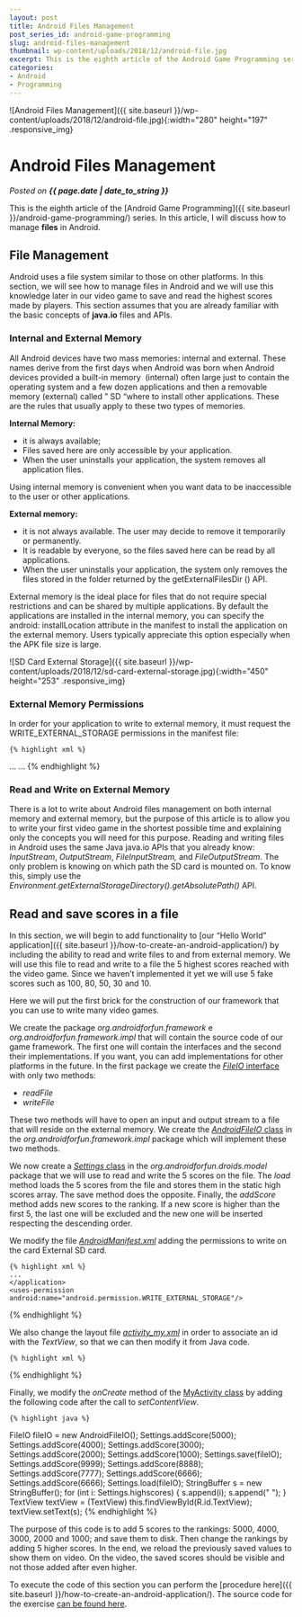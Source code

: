 ```yaml
---
layout: post
title: Android Files Management
post_series_id: android-game-programming
slug: android-files-management
thumbnail: wp-content/uploads/2018/12/android-file.jpg
excerpt: This is the eighth article of the Android Game Programming series. In this article, I will discuss how to manage files
categories:
- Android
- Programming
---
```


![Android Files Management]({{ site.baseurl }}/wp-content/uploads/2018/12/android-file.jpg){:width="280" height="197" .responsive_img}

# Android Files Management
_Posted on **{{ page.date | date_to_string }}**_

This is the eighth article of the [Android Game Programming]({{ site.baseurl }}/android-game-programming/) series. In this article, I will discuss how to manage **files** in Android.

## File Management

Android uses a file system similar to those on other platforms. In this section, we will see how to manage files in Android and we will use this knowledge later in our video game to save and read the highest scores made by players. This section assumes that you are already familiar with the basic concepts of **java.io** files and APIs.

### Internal and External Memory

All Android devices have two mass memories: internal and external. These names derive from the first days when Android was born when Android devices provided a built-in memory  (internal) often large just to contain the operating system and a few dozen applications and then a removable memory (external) called ” SD “where to install other applications. These are the rules that usually apply to these two types of memories.

**Internal Memory:**

- it is always available;
- Files saved here are only accessible by your application.
- When the user uninstalls your application, the system removes all application files.

Using internal memory is convenient when you want data to be inaccessible to the user or other applications.

**External memory:**

- it is not always available. The user may decide to remove it temporarily or permanently.
- It is readable by everyone, so the files saved here can be read by all applications.
- When the user uninstalls your application, the system only removes the files stored in the folder returned by the getExternalFilesDir () API.

External memory is the ideal place for files that do not require special restrictions and can be shared by multiple applications. By default the applications are installed in the internal memory, you can specify the android: installLocation attribute in the manifest to install the application on the external memory. Users typically appreciate this option especially when the APK file size is large.

![SD Card External Storage]({{ site.baseurl }}/wp-content/uploads/2018/12/sd-card-external-storage.jpg){:width="450" height="253" .responsive_img}

### External Memory Permissions

In order for your application to write to external memory, it must request the WRITE\_EXTERNAL\_STORAGE permissions in the manifest file:

    {% highlight xml %}
<manifest >
    ...
    <uses-permission android:name="android.permission.WRITE_EXTERNAL_STORAGE" />
    ...
</manifest>
    {% endhighlight %}

### Read and Write on External Memory

There is a lot to write about Android files management on both internal memory and external memory, but the purpose of this article is to allow you to write your first video game in the shortest possible time and explaining only the concepts you will need for this purpose. Reading and writing files in Android uses the same Java java.io APIs that you already know: *InputStream*, *OutputStream*, *FileInputStream,* and *FileOutputStream*. The only problem is knowing on which path the SD card is mounted on. To know this, simply use the *Environment.getExternalStorageDirectory().getAbsolutePath()* API.

## Read and save scores in a file

In this section, we will begin to add functionality to [our “Hello World” application]({{ site.baseurl }}/how-to-create-an-android-application/) by including the ability to read and write files to and from external memory. We will use this file to read and write to a file the 5 highest scores reached with the video game. Since we haven’t implemented it yet we will use 5 fake scores such as 100, 80, 50, 30 and 10.

Here we will put the first brick for the construction of our framework that you can use to write many video games.

We create the package *org.androidforfun.framework* e *org.androidforfun.framework.impl* that will contain the source code of our game framework. The first one will contain the interfaces and the second their implementations. If you want, you can add implementations for other platforms in the future. In the first package we create the [_FileIO_ interface](https://github.com/sasadangelo/HelloWorldApp/blob/0.0.2/app/src/main/java/org/androidforfun/framework/FileIO.java) with only two methods:

- *readFile*
- *writeFile*

These two methods will have to open an input and output stream to a file that will reside on the external memory. We create the [*AndroidFileIO* class](https://github.com/sasadangelo/HelloWorldApp/blob/0.0.2/app/src/main/java/org/androidforfun/framework/impl/AndroidFileIO.java) in the *org.androidforfun.framework.impl* package which will implement these two methods.

We now create a [*Settings* class](https://github.com/sasadangelo/HelloWorldApp/blob/0.0.2/app/src/main/java/org/androidforfun/droids/model/Settings.java) in the *org.androidforfun.droids.model* package that we will use to read and write the 5 scores on the file. The *load* method loads the 5 scores from the file and stores them in the static high scores array. The save method does the opposite. Finally, the _addScore_ method adds new scores to the ranking. If a new score is higher than the first 5, the last one will be excluded and the new one will be inserted respecting the descending order.

We modify the file *[AndroidManifest.xml](https://github.com/sasadangelo/HelloWorldApp/blob/0.0.2/app/src/main/AndroidManifest.xml)* adding the permissions to write on the card External SD card.

    {% highlight xml %}
    ...
    </application>
    <uses-permission android:name="android.permission.WRITE_EXTERNAL_STORAGE"/>
</manifest>
    {% endhighlight %}

We also change the layout file [*activity\_my.xml*](https://github.com/sasadangelo/HelloWorldApp/blob/0.0.2/app/src/main/res/layout/activity_my.xml) in order to associate an id with the *TextView*, so that we can then modify it from Java code.

    {% highlight xml %}
<TextView android:id="@+id/TextView" android:text="@string/hello_world" android:layout_width="wrap_content" android:layout_height="wrap_content" />
    {% endhighlight %}

Finally, we modify the *onCreate* method of the [MyActivity class](https://github.com/sasadangelo/HelloWorldApp/blob/0.0.2/app/src/main/java/org/androidforfun/helloworldapp/MyActivity.java) by adding the following code after the call to *setContentView*.

    {% highlight java %}
FileIO fileIO = new AndroidFileIO();
Settings.addScore(5000);
Settings.addScore(4000);
Settings.addScore(3000);
Settings.addScore(2000);
Settings.addScore(1000);
Settings.save(fileIO);
Settings.addScore(9999);
Settings.addScore(8888);
Settings.addScore(7777);
Settings.addScore(6666);
Settings.addScore(6666);
Settings.load(fileIO);
StringBuffer s = new StringBuffer();
for (int i: Settings.highscores) {
    s.append(i);
    s.append(" ");
}
TextView textView = (TextView) this.findViewById(R.id.TextView);
textView.setText(s);
    {% endhighlight %}

The purpose of this code is to add 5 scores to the rankings: 5000, 4000, 3000, 2000 and 1000; and save them to disk. Then change the rankings by adding 5 higher scores. In the end, we reload the previously saved values to show them on video. On the video, the saved scores should be visible and not those added after even higher.

To execute the code of this section you can perform the [procedure here]({{ site.baseurl }}/how-to-create-an-android-application/). The source code for the exercise [can be found here](https://github.com/sasadangelo/HelloWorldApp/archive/0.0.2.zip).
